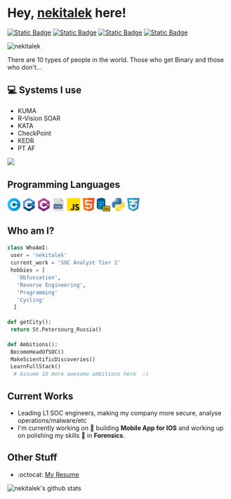 # Hey, [nekitalek](https://github.com/nekitalek) here!

[![Static Badge](https://img.shields.io/badge/Discord-nekitalek-blue?logo=discord&link=discord.gg%2Fnekitalek)](https://discord.gg/nekitalek)
[![Static Badge](https://img.shields.io/badge/Gmail-nekitalek-blue?logo=gmail&link=discord.gg%2Fnekitalek)](mailto:nekitness@gmail.com)
[![Static Badge](https://img.shields.io/badge/Telegram-nekitalek-blue?logo=telegram&link=discord.gg%2Fnekitalek)](t.me/nekitalek)
[![Static Badge](https://img.shields.io/badge/HTB-nekitalek-blue?logo=hackthebox&link=https%3A%2F%2Fapp.hackthebox.com%2Fusers%2F1789911)](https://app.hackthebox.com/users/1789911)

<p align="left"> <img src="https://komarev.com/ghpvc/?username=nekitalek" alt="nekitalek"/> </p>

There are 10 types of people in the world. Those who get Binary and those who don't...

## :computer: Systems I use

* KUMA
* R-Vision SOAR
* KATA
* CheckPoint
* KEDR
* PT AF

<img src = "https://github-readme-stats.vercel.app/api/top-langs/?username=nekitalek&layout=compact">

## Programming Languages

<img src = 'https://github.com/nekitalek/nekitalek/blob/main/icons/letter-c.png' width='30'/> <img src = 'https://github.com/nekitalek/nekitalek/blob/main/icons/c-.png' width='30'/> <img src = 'https://github.com/nekitalek/nekitalek/blob/main/icons/c-sharp.png' width='30'/> <img src = 'https://github.com/nekitalek/nekitalek/blob/main/icons/asm.png' width='30'/> <img src = 'https://github.com/nekitalek/nekitalek/blob/main/icons/js.png' width='30'/> <img src = 'https://github.com/nekitalek/nekitalek/blob/main/icons/html.png' width='30'/> <img src = 'https://github.com/nekitalek/nekitalek/blob/main/icons/database.png' width='30'/>
<img src = 'https://github.com/nekitalek/nekitalek/blob/main/icons/python.png' width='30'/> <img src = 'https://github.com/nekitalek/nekitalek/blob/main/icons/text.png' width='30'/>

## Who am I?

 ```python
 class WhoAmI:
  user = 'nekitalek'
  current_work = 'SOC Analyst Tier 2'
  hobbies = [
    'Obfuscation',
    'Reverse Engineering',
    'Programming'
    'Cycling'
   ]
 
 def getCity():
  return St.Petersourg_Russia()
 
 def Ambitions():
  BecomeHeadOfSOC()
  MakeScientificDiscoveries()
  LearnFullStack()
   # Assume 10 more awesome ambitions here  ;)
 
 ```

## Current Works

* Leading L1 SOC engineers, making my company more secure, analyse operations/malware/etc
* I'm currently working on 🔭 building **Mobile App for IOS** and working up on polishing my skills 🌱 in **Forensics**.

## Other Stuff

* :octocat: [My Resume](https://drive.google.com)

![nekitalek's github stats](https://github-readme-stats.vercel.app/api?username=nekitalek&show_icons=true&hide=[%22issues%22])

<!---
nekitalek/nekitalek is a ✨ special ✨ repository because its `README.md` (this file) appears on your GitHub profile.
You can click the Preview link to take a look at your changes.
--->
